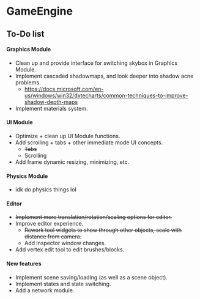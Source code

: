 # GameEngine

## To-Do list

#### Graphics Module
- Clean up and provide interface for switching skybox in Graphics Module.
- Implement cascaded shadowmaps, and look deeper into shadow acne problems.
  - https://docs.microsoft.com/en-us/windows/win32/dxtecharts/common-techniques-to-improve-shadow-depth-maps 
- Implement materials system.

#### UI Module
- Optimize + clean up UI Module functions.
- Add scrolling + tabs + other immediate mode UI concepts.
  - ~~Tabs~~
  - Scrolling
- Add frame dynamic resizing, minimizing, etc.

#### Physics Module
- idk do physics things lol

#### Editor
- ~~Implement more translation/rotation/scaling options for editor.~~
- Improve editor experience.
  - ~~Rework tool widgets to show through other objects, scale with distance from camera.~~
  - Add inspector window changes.
- Add vertex edit tool to edit brushes/blocks.

#### New features
- Implement scene saving/loading (as well as a scene object).
- Implement states and state switching.
- Add a network module.
